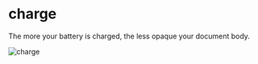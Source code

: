 # charge

The more your battery is charged, the less opaque your document body.

![charge](https://cloud.githubusercontent.com/assets/1638576/18609224/90ed11e4-7cc2-11e6-91b2-4458fff502c4.png)
